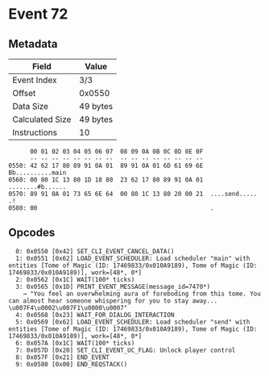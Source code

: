 # Event 72

## Metadata

| Field           | Value    |
|-----------------|----------|
| Event Index     | 3/3      |
| Offset          | 0x0550   |
| Data Size       | 49 bytes |
| Calculated Size | 49 bytes |
| Instructions    | 10       |

```
      00 01 02 03 04 05 06 07  08 09 0A 0B 0C 0D 0E 0F
      -- -- -- -- -- -- -- --  -- -- -- -- -- -- -- --
0550: 42 62 17 80 89 91 0A 01  89 91 0A 01 6D 61 69 6E  Bb..........main
0560: 00 80 1C 13 80 1D 18 80  23 62 17 80 89 91 0A 01  ........#b......
0570: 89 91 0A 01 73 65 6E 64  00 80 1C 13 80 20 00 21  ....send..... .!
0580: 00                                                .               
```

## Opcodes

```
  0: 0x0550 [0x42] SET_CLI_EVENT_CANCEL_DATA()
  1: 0x0551 [0x62] LOAD_EVENT_SCHEDULER: Load scheduler "main" with entities [Tome of Magic (ID: 17469833/0x010A9189), Tome of Magic (ID: 17469833/0x010A9189)], work=[48*, 0*]
  2: 0x0562 [0x1C] WAIT(100* ticks)
  3: 0x0565 [0x1D] PRINT_EVENT_MESSAGE(message_id=7470*)
    → "You feel an overwhelming aura of foreboding from this tome. You can almost hear someone whispering for you to stay away... \u007F4\u0002\u007F1\u0000\u0007"
  4: 0x0568 [0x23] WAIT_FOR_DIALOG_INTERACTION
  5: 0x0569 [0x62] LOAD_EVENT_SCHEDULER: Load scheduler "send" with entities [Tome of Magic (ID: 17469833/0x010A9189), Tome of Magic (ID: 17469833/0x010A9189)], work=[48*, 0*]
  6: 0x057A [0x1C] WAIT(100* ticks)
  7: 0x057D [0x20] SET_CLI_EVENT_UC_FLAG: Unlock player control
  8: 0x057F [0x21] END_EVENT
  9: 0x0580 [0x00] END_REQSTACK()
```
